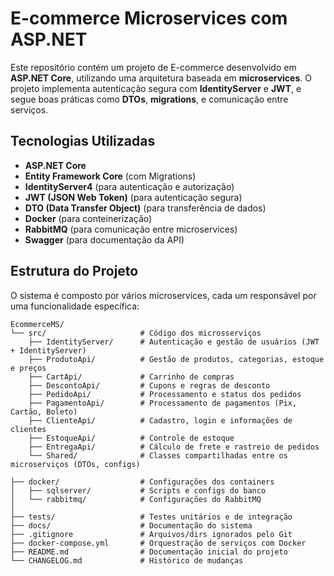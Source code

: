 # E-commerce Microservices com ASP.NET

Este repositório contém um projeto de E-commerce desenvolvido em **ASP.NET Core**, utilizando uma arquitetura baseada em **microservices**. O projeto implementa autenticação segura com **IdentityServer** e **JWT**, e segue boas práticas como **DTOs**, **migrations**, e comunicação entre serviços.

## Tecnologias Utilizadas
- **ASP.NET Core**  
- **Entity Framework Core** (com Migrations)  
- **IdentityServer4** (para autenticação e autorização)  
- **JWT (JSON Web Token)** (para autenticação segura)  
- **DTO (Data Transfer Object)** (para transferência de dados)  
- **Docker** (para conteinerização)  
- **RabbitMQ** (para comunicação entre microservices)  
- **Swagger** (para documentação da API)  

## Estrutura do Projeto
O sistema é composto por vários microservices, cada um responsável por uma funcionalidade específica:

```plaintext
EcommerceMS/
└── src/                     # Código dos microsserviços
    ├── IdentityServer/      # Autenticação e gestão de usuários (JWT + IdentityServer)
    ├── ProdutoApi/          # Gestão de produtos, categorias, estoque e preços
    ├── CartApi/             # Carrinho de compras
    ├── DescontoApi/         # Cupons e regras de desconto
    ├── PedidoApi/           # Processamento e status dos pedidos
    ├── PagamentoApi/        # Processamento de pagamentos (Pix, Cartão, Boleto)
    ├── ClienteApi/          # Cadastro, login e informações de clientes
    ├── EstoqueApi/          # Controle de estoque
    ├── EntregaApi/          # Cálculo de frete e rastreio de pedidos
    └── Shared/              # Classes compartilhadas entre os microserviços (DTOs, configs)

├── docker/                  # Configurações dos containers
│   ├── sqlserver/           # Scripts e configs do banco
│   └── rabbitmq/            # Configurações do RabbitMQ
│
├── tests/                   # Testes unitários e de integração
├── docs/                    # Documentação do sistema
├── .gitignore               # Arquivos/dirs ignorados pelo Git
├── docker-compose.yml       # Orquestração de serviços com Docker
├── README.md                # Documentação inicial do projeto
└── CHANGELOG.md             # Histórico de mudanças
